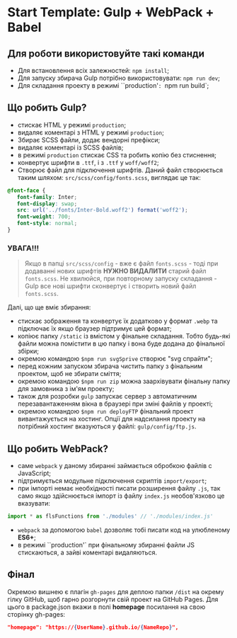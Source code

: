 # Start Template: Gulp + WebPack + Babel

## Для роботи використовуйте такі команди

- Для встановлення всіх залежностей: `npm install`;
- Для запуску збирача Gulp потрібно використовувати: `npm run dev`;
- Для складання проекту в режимі ``production'`: `npm run build`;

## Що робить Gulp?

- стискає HTML у режимі `production`;
- видаляє коментарі з HTML у режимі `production`;
- Збирає SCSS файли, додає вендорні префікси;
- видаляє коментарі із SCSS файлів;
- в режимі `production` стискає CSS та робить копію без стиснення;
- конвертує шрифти в `.ttf`, і з `.ttf` у `woff/woff2`;
- Створює файл для підключення шрифтів. Даний файл створюється таким шляхом: `src/scss/config/fonts.scss`, виглядає це так:

```scss
@font-face {
   font-family: Inter;
   font-display: swap;
   src: url('../fonts/Inter-Bold.woff2') format('woff2');
   font-weight: 700;
   font-style: normal;
}
```

### УВАГА!!!

> Якщо в папці `src/scss/config` - вже є файл `fonts.scss` - тоді при додаванні нових шрифтів **НУЖНО ВИДАЛИТИ** старий файл `fonts.scss`. Не хвилюйся, при повторному запуску складання - Gulp все нові шрифти сконвертує і створить новий файл `fonts.scss`.

Далі, що ще вміє збирання:

- стискає зображення та конвертує їх додатково у формат `.webp` та підключає їх якщо браузер підтримує цей формат;
- копіює папку `/static` із вмістом у фінальне складання. Тобто будь-які файли можна помістити в цю папку і вона буде додана до фінальної збірки;
- окремою командою `$npm run svgSprive` створює "svg cпрайти";
- перед кожним запуском збирача чистить папку з фінальним проектом, щоб не збирати сміття;
- окремою командою `$npm run zip` можна заархівувати фінальну папку для замовника з ім'ям проекту;
- також для розробки `gulp` запускає сервер з автоматичним перезавантаженням вікна в браузері при зміні файлів у проекті;
- окремою командою `$npm run deployFTP` фінальний проект вивантажується на хостинг. Опції для надсилання проекту на потрібний хостинг вказуються у файлі: `gulp/config/ftp.js`.

## Що робить WebPack?

- саме `webpack` у даному збиранні займається обробкою файлів c JavaScript;
- підтримується модульне підключення скриптів `import/export`;
- при імпорті немає необхідності писати розширення файлу `.js`, так само якщо здійснюється імпорт із файлу `index.js` необов'язково це вказувати:

```javascript
import * as flsFunctions from './modules' // './modules/index.js'
```

- `webpack` за допомогою `babel` дозволяє тобі писати код на улюбленому **ES6+**;
- в режимі ``production'` при фінальному збиранні файли JS стискаються, а зайві коментарі видаляються.

## Фінал

Окремою вишнею є плагін `gh-pages` для деплою папки `/dist` на окрему гілку GitHub, щоб гарно розгорнути свій проект на GitHub Pages. Для цього в package.json вкажи в полі **homepage** посилання на свою сторінку gh-pages:

```json
"homepage": "https://{UserName}.github.io/{NameRepo}",
```

